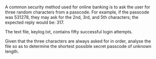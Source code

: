   <p>A common security method used for online banking is to ask the user for three random characters from a passcode. For example, if the passcode was 531278, they may ask for the 2nd, 3rd, and 5th characters; the expected reply would be: 317.</p>  <p>The text file, keylog.txt, contains fifty successful login attempts.</p>  <p>Given that the three characters are always asked for in order, analyse the file so as to determine the shortest possible secret passcode of unknown length.</p>    
